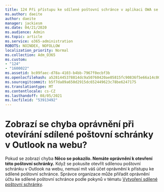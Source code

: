 ```yaml
---
title: 124 Při přístupu ke sdílené poštovní schránce v aplikaci OWA se zobrazí chyba oprávnění?
ms.author: daeite
author: daeite
manager: jackiesm
ms.date: 04/21/2020
ms.audience: Admin
ms.topic: article
ms.service: o365-administration
ROBOTS: NOINDEX, NOFOLLOW
localization_priority: Normal
ms.collection: Adm_O365
ms.custom:
- "124"
- "1600022"
ms.assetid: bc09faec-d78a-4103-b4bb-7967f0ecbf3b
ms.openlocfilehash: a5281445378814dc9a50760420ae05815fc90836f5e66a14c00993afbb1921d7
ms.sourcegitcommit: b5f7da89a650d2915dc652449623c78be6247175
ms.translationtype: MT
ms.contentlocale: cs-CZ
ms.lasthandoff: 08/05/2021
ms.locfileid: "53913492"
---
```

# <a name="getting-a-permission-error-when-opening-a-shared-mailbox-in-outlook-on-the-web"></a>Zobrazí se chyba oprávnění při otevírání sdílené poštovní schránky v Outlook na webu?

Pokud se zobrazí chyba **Něco se pokazilo. Nemáte oprávnění k otevření této poštovní schránky.** Když se pokusíte otevřít sdílenou poštovní schránku v Outlook na webu, nemusí mít váš účet oprávnění k přístupu ke sdílené poštovní schránce. Správce organizace může přiřadit oprávnění účtu ke sdílené poštovní schránce podle pokynů v tématu [Vytvoření sdílené poštovní schránky](https://docs.microsoft.com/microsoft-365/admin/email/create-a-shared-mailbox).
  